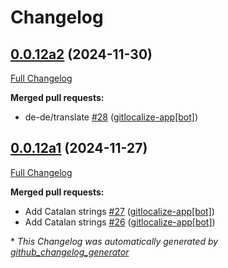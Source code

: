 # Changelog

## [0.0.12a2](https://github.com/OpenVoiceOS/ovos-skill-wordnet/tree/0.0.12a2) (2024-11-30)

[Full Changelog](https://github.com/OpenVoiceOS/ovos-skill-wordnet/compare/0.0.12a1...0.0.12a2)

**Merged pull requests:**

- de-de/translate [\#28](https://github.com/OpenVoiceOS/ovos-skill-wordnet/pull/28) ([gitlocalize-app[bot]](https://github.com/apps/gitlocalize-app))

## [0.0.12a1](https://github.com/OpenVoiceOS/ovos-skill-wordnet/tree/0.0.12a1) (2024-11-27)

[Full Changelog](https://github.com/OpenVoiceOS/ovos-skill-wordnet/compare/0.0.11...0.0.12a1)

**Merged pull requests:**

- Add Catalan strings [\#27](https://github.com/OpenVoiceOS/ovos-skill-wordnet/pull/27) ([gitlocalize-app[bot]](https://github.com/apps/gitlocalize-app))
- Add Catalan strings [\#26](https://github.com/OpenVoiceOS/ovos-skill-wordnet/pull/26) ([gitlocalize-app[bot]](https://github.com/apps/gitlocalize-app))



\* *This Changelog was automatically generated by [github_changelog_generator](https://github.com/github-changelog-generator/github-changelog-generator)*
